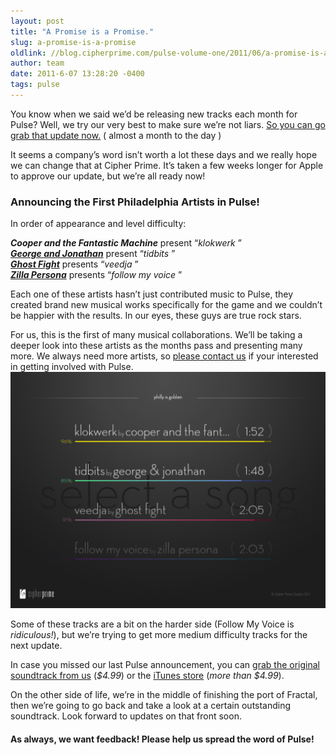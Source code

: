 ```yaml
---
layout: post
title: "A Promise is a Promise."
slug: a-promise-is-a-promise
oldlink: //blog.cipherprime.com/pulse-volume-one/2011/06/a-promise-is-a-promise
author: team
date: 2011-6-07 13:28:20 -0400
tags: pulse
---
```


You know when we said we’d be releasing new tracks each month for Pulse? Well, we try our very best to make sure we’re not liars. [So you can go grab that update now.](http://itunes.apple.com/app/pulse-volume-one/id432667443 "Pulse Update") ( almost a month to the day )

It seems a company’s word isn’t worth a lot these days and we really hope we can change that at Cipher Prime. It’s taken a few weeks longer for Apple to approve our update, but we’re all ready now!

### Announcing the First Philadelphia Artists in Pulse!

In order of appearance and level difficulty:

**_Cooper and the Fantastic Machine_** present “_klokwerk_ ”  
**[_George and Jonathan_](http://georgeandjonathan.com/ "George and Jonathan")** present “_tidbits_ ”  
**[_Ghost Fight_](http://ghostfight.bandcamp.com/ "Ghost Fight")** presents “_veedja_ ”  
**[_Zilla Persona_](http://zillapersona.com/ "Zilla Persona")** presents “_follow my voice_ ”

Each one of these artists hasn’t just contributed music to Pulse, they created brand new musical works specifically for the game and we couldn’t be happier with the results. In our eyes, these guys are true rock stars.

For us, this is the first of many musical collaborations. We’ll be taking a deeper look into these artists as the months pass and presenting many more. We always need more artists, so [please contact us](mailto:pulse@cipherprime.com) if your interested in getting involved with Pulse.[![](/img/blog/philly_is_golden_update.png "Philly is Golden")](/img/blog/philly_is_golden_update.png)

Some of these tracks are a bit on the harder side (Follow My Voice is _ridiculous!_), but we’re trying to get more medium difficulty tracks for the next update.

In case you missed our last Pulse announcement, you can [grab the original soundtrack from us](https://store.cipherprime.com/music/pulseOST "Pulse OST") (_$4.99_) or the [iTunes store](http://itunes.apple.com/us/album/pulse-ost/id435793533 "Pulse OST on iTunes") (_more than $4.99_).

On the other side of life, we’re in the middle of finishing the port of Fractal, then we’re going to go back and take a look at a certain outstanding soundtrack. Look forward to updates on that front soon.

#### As always, we want feedback! Please help us spread the word of Pulse!
